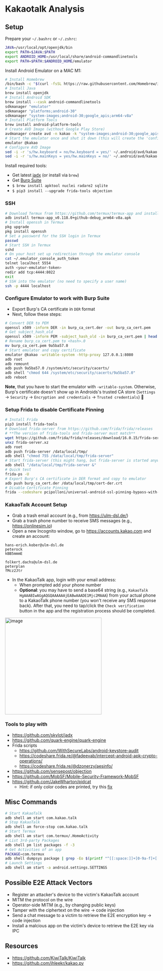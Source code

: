# Kakaotalk Analysis

## Setup

Prepare your `~/.bashrc` or `~/.zshrc`:

```bash
JAVA=/usr/local/opt/openjdk/bin
export PATH=$JAVA:$PATH
export ANDROID_HOME=/usr/local/share/android-commandlinetools
export PATH=$PATH:$ANDROID_HOME/emulator
```

Install Android Emulator on a MAC M1:

```bash
# Install Homebrew
/bin/bash -c "$(curl -fsSL https://raw.githubusercontent.com/Homebrew/install/HEAD/install.sh)"
# Install Java
brew install openjdk
# Install Android SDK
brew install --cask android-commandlinetools
sdkmanager "emulator"
sdkmanager "platforms;android-30"
sdkmanager "system-images;android-30;google_apis;arm64-v8a"
# Install Platform Tools
brew install android-platform-tools
# Create AVD Image (without Google Play Store)
avdmanager create avd -n kakao -k "system-images;android-30;google_apis;arm64-v8a"
# Start the emulator once and shut it down (this will create the 'config.ini' file)
emulator @kakao
# Configure AVD Image
sed -i -r 's/hw.keyboard = no/hw.keyboard = yes/' ~/.android/avd/kakao.avd/config.ini
sed -i -r 's/hw.mainKeys = yes/hw.mainKeys = no/' ~/.android/avd/kakao.avd/config.ini
```

Install required tools:

- Get latest [jadx](https://github.com/skylot/jadx) (or install via `brew`)
- Get [Burp Suite](https://portswigger.net/burp/communitydownload)
- `$ brew install apktool nuclei radare2 sqlite`
- `$ pip3 install --upgrade frida-tools objection`

### SSH

```bash
# Download Termux from https://github.com/termux/termux-app and install it, e.g.:
adb install termux-app_v0.118.0+github-debug_arm64-v8a.apk
# Install openssh in Termux
pkg upgrade
pkg install openssh
# Set a password for the SSH login in Termux
passwd
# Start SSH in Termux
sshd
# On your host set up redirection through the emulator console
cat ~/.emulator_console_auth_token
telnet localhost 5554
auth <your-emulator-token>
redir add tcp:4444:8022
exit
# SSH into the emulator (no need to specify a user name)
ssh -p 4444 localhost
```

### Configure Emulator to work with Burp Suite

- Export Burp's CA certificate in `DER` format
- Next, follow these steps:
```bash
# Convert DER to PEM
openssl x509 -inform DER -in burp_ca_cert.der -out burp_ca_cert.pem
# Get subject_hash_old
openssl x509 -inform PEM -subject_hash_old -in burp_ca_cert.pem | head -1
# Rename burp_ca_cert.pem to <hash>.0
mv burp_ca_cert.pem 9a5ba57.0
# Start emulator and copy certificate
emulator @kakao -writable-system -http-proxy 127.0.0.1:8080
adb root
adb remount
adb push 9a5ba57.0 /system/etc/security/cacerts/
adb shell "chmod 644 /system/etc/security/cacerts/9a5ba57.0"
adb reboot
```
**Note**, that you have to start the emulator with `-writable-system`. Otherwise, Burp's certificate doesn't show up in Androids's trusted CA store (`Settings` -> `Security` -> `Encryption and credentials` -> `Trusted credentials`) 🙈

### Setup Frida to disable Certificate Pinning

```bash
# Install Frida
pip3 install frida-tools
# Download frida-server from https://github.com/frida/frida/releases
# **The version of frida-tools and frida-server must match**
wget https://github.com/frida/frida/releases/download/16.0.15/frida-server-16.0.15-android-arm64.xz -O frida-server.xz
unxz frida-server.xz
adb root
adb push frida-server /data/local/tmp/
adb shell "chmod 755 /data/local/tmp/frida-server"
# Start frida-server (this might hang, but frida-server is started anyways)
adb shell "/data/local/tmp/frida-server &"
# Quick test
frida-ps -U
# Export Burp's CA certificate in DER format and copy to emulator
adb push burp_ca_cert.der /data/local/tmp/cert-der.crt
# Disable Certificate Pinning
frida --codeshare pcipolloni/universal-android-ssl-pinning-bypass-with-frida -U -f com.kakao.talk
```

### KakaoTalk Account Setup

- Grab a trash email account (e.g., from https://ulm-dsl.de/)
- Grab a trash phone number to receive SMS messages (e.g., https://onlinesim.io)
- Open a new Incognito window, go to https://accounts.kakao.com and create an account:
```
hans-erich.kober@ulm-dsl.de
peterock
kBB5mmmE

folkert.dachs@ulm-dsl.de
peterplan
fMcz2Jtr
```
- In the KakaoTalk app, login with your email address:
  - When prompted add your phone number
  - **Optional**: you may have to send a base64 string (e.g., `KakaoTalk HgAAABIwAGgAQGQAAAAAAjEABwAAADE1Mjc2MAAA`) from your actual phone to a KakaoTalk phone number (you won't receive any SMS response back). After that, you need to tap/click the `Check verification` button in the app and the registration process should be completed.

<img width="318" alt="image" src="https://user-images.githubusercontent.com/14765446/233626988-8bf6be98-c855-4f29-99cb-77d2d44dcb60.png">

### Tools to play with

- https://github.com/skylot/jadx
- https://github.com/quark-engine/quark-engine
- Frida scripts
  - https://github.com/WithSecureLabs/android-keystore-audit
  - https://codeshare.frida.re/@fadeevab/intercept-android-apk-crypto-operations/
  - https://codeshare.frida.re/@dzonerzy/aesinfo/
- https://github.com/sensepost/objection
- https://github.com/MobSF/Mobile-Security-Framework-MobSF
- https://github.com/JakeWharton/pidcat
  - Hint: if only color codes are printed, try this [fix](https://github.com/JakeWharton/pidcat/issues/182)

## Misc Commands

```bash
# Start KakaoTalk
adb shell am start com.kakao.talk
# Stop KakaoTalk
adb shell am force-stop com.kakao.talk
# Start Termux
adb shell am start com.termux/.HomeActivity
# List 3rd-party Packages
adb shell pm list packages -f -3
# Get Activities of an app
PACKAGE=com.termux
adb shell dumpsys package | grep -Eo $(printf "^[[:space:]]+[0-9a-f]+[[:space:]]+%s/[^[:space:]]+" "${PACKAGE}") | grep -oE "[^[:space:]]+$"
# Launch Settings
adb shell am start -a android.settings.SETTINGS
```

## Possible E2E Attack Vectors

- Register an attacker's device to the victim's KakaoTalk account
- MITM the protocol on the wire
- Operator-side MITM (e.g., by changing public keys)
- Tamper with the ciphertext on the wire -> code injection
- Send a chat message to a victim to retrieve the E2E encryption key -> code injection
- Install a malcious app on the victim's device to retrieve the E2E key via IPC

## Resources

- https://github.com/KiwiTalk/KiwiTalk
- https://github.com/jhleekr/kakao.py
